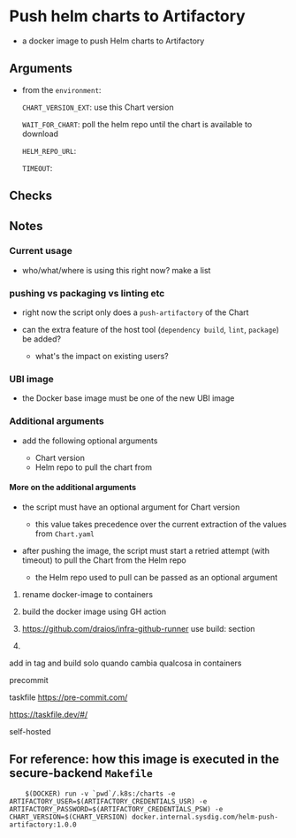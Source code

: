 # Push helm charts to Artifactory

- a docker image to push Helm charts to Artifactory

## Arguments

- from the `environment`:

    `CHART_VERSION_EXT`: use this Chart version

    `WAIT_FOR_CHART`: poll the helm repo until the chart is available to download

    `HELM_REPO_URL`:

    `TIMEOUT`:

## Checks


## Notes

### Current usage

- who/what/where is using this right now? make a list

### pushing vs packaging vs linting etc

- right now the script only does a `push-artifactory` of the Chart

- can the extra feature of the host tool (`dependency build`, `lint`, `package`) be added?
    - what's the impact on existing users?



### UBI image

- the Docker base image must be one of the new UBI image

### Additional arguments

- add the following optional arguments

    - Chart version
    - Helm repo to pull the chart from

#### More on the additional arguments

- the script must have an optional argument for Chart version

    - this value takes precedence over the current extraction of the values from `Chart.yaml`

- after pushing the image, the script must start a retried attempt (with timeout) to pull the Chart from the Helm repo

    - the Helm repo used to pull can be passed as an optional argument

1) rename docker-image to containers

2) build the docker image using GH action

3) https://github.com/draios/infra-github-runner
use build: section
4)

add in tag and build solo quando cambia qualcosa in containers


precommit

taskfile
https://pre-commit.com/

https://taskfile.dev/#/

self-hosted

## For reference: how this image is executed in the secure-backend `Makefile`

```
	$(DOCKER) run -v `pwd`/.k8s:/charts -e ARTIFACTORY_USER=$(ARTIFACTORY_CREDENTIALS_USR) -e ARTIFACTORY_PASSWORD=$(ARTIFACTORY_CREDENTIALS_PSW) -e CHART_VERSION=$(CHART_VERSION) docker.internal.sysdig.com/helm-push-artifactory:1.0.0
```
